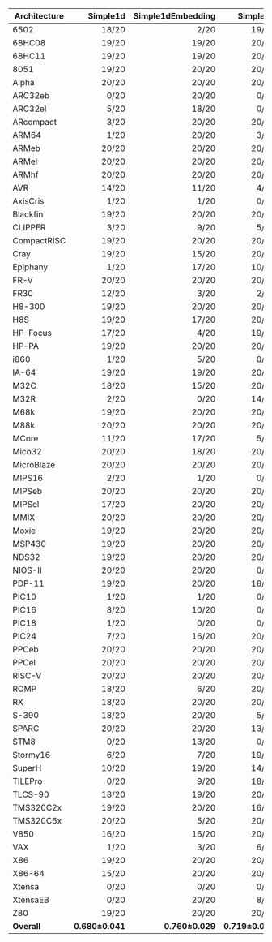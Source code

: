 | Architecture | Simple1d | Simple1dEmbedding | Simple2d | Simple2dEmbedding | ResNet50 | ResNet50Embedding |
| ------------ | ------------: | ------------: | ------------: | ------------: | ------------: | ------------: |
| 6502 | 18/20 | 2/20 | 19/20 | 9/20 | 20/20 | 13/20 |
| 68HC08 | 19/20 | 19/20 | 20/20 | 20/20 | 20/20 | 19/20 |
| 68HC11 | 19/20 | 19/20 | 20/20 | 20/20 | 20/20 | 16/20 |
| 8051 | 19/20 | 20/20 | 20/20 | 20/20 | 20/20 | 19/20 |
| Alpha | 20/20 | 20/20 | 20/20 | 20/20 | 19/20 | 20/20 |
| ARC32eb | 0/20 | 20/20 | 0/20 | 20/20 | 0/20 | 14/20 |
| ARC32el | 5/20 | 18/20 | 0/20 | 19/20 | 2/20 | 15/20 |
| ARcompact | 3/20 | 20/20 | 20/20 | 20/20 | 8/20 | 20/20 |
| ARM64 | 1/20 | 20/20 | 3/20 | 19/20 | 9/20 | 20/20 |
| ARMeb | 20/20 | 20/20 | 20/20 | 20/20 | 20/20 | 16/20 |
| ARMel | 20/20 | 20/20 | 20/20 | 19/20 | 19/20 | 20/20 |
| ARMhf | 20/20 | 20/20 | 20/20 | 20/20 | 7/20 | 15/20 |
| AVR | 14/20 | 11/20 | 4/20 | 11/20 | 17/20 | 16/20 |
| AxisCris | 1/20 | 1/20 | 0/20 | 0/20 | 0/20 | 1/20 |
| Blackfin | 19/20 | 20/20 | 20/20 | 20/20 | 19/20 | 20/20 |
| CLIPPER | 3/20 | 9/20 | 5/20 | 16/20 | 13/20 | 19/20 |
| CompactRISC | 19/20 | 20/20 | 20/20 | 20/20 | 19/20 | 20/20 |
| Cray | 19/20 | 15/20 | 20/20 | 20/20 | 20/20 | 19/20 |
| Epiphany | 1/20 | 17/20 | 10/20 | 20/20 | 12/20 | 20/20 |
| FR-V | 20/20 | 20/20 | 20/20 | 20/20 | 20/20 | 20/20 |
| FR30 | 12/20 | 3/20 | 2/20 | 0/20 | 12/20 | 1/20 |
| H8-300 | 19/20 | 20/20 | 20/20 | 20/20 | 17/20 | 20/20 |
| H8S | 19/20 | 17/20 | 20/20 | 19/20 | 9/20 | 18/20 |
| HP-Focus | 17/20 | 4/20 | 19/20 | 5/20 | 9/20 | 7/20 |
| HP-PA | 19/20 | 20/20 | 20/20 | 20/20 | 19/20 | 20/20 |
| i860 | 1/20 | 5/20 | 0/20 | 5/20 | 2/20 | 11/20 |
| IA-64 | 19/20 | 19/20 | 20/20 | 19/20 | 20/20 | 17/20 |
| M32C | 18/20 | 15/20 | 20/20 | 20/20 | 20/20 | 20/20 |
| M32R | 2/20 | 0/20 | 14/20 | 0/20 | 9/20 | 7/20 |
| M68k | 19/20 | 20/20 | 20/20 | 20/20 | 20/20 | 20/20 |
| M88k | 20/20 | 20/20 | 20/20 | 20/20 | 20/20 | 20/20 |
| MCore | 11/20 | 17/20 | 5/20 | 18/20 | 16/20 | 17/20 |
| Mico32 | 20/20 | 18/20 | 20/20 | 20/20 | 20/20 | 18/20 |
| MicroBlaze | 20/20 | 20/20 | 20/20 | 20/20 | 20/20 | 20/20 |
| MIPS16 | 2/20 | 1/20 | 0/20 | 0/20 | 5/20 | 0/20 |
| MIPSeb | 20/20 | 20/20 | 20/20 | 20/20 | 20/20 | 20/20 |
| MIPSel | 17/20 | 20/20 | 20/20 | 20/20 | 20/20 | 20/20 |
| MMIX | 20/20 | 20/20 | 20/20 | 20/20 | 20/20 | 20/20 |
| Moxie | 19/20 | 20/20 | 20/20 | 20/20 | 20/20 | 20/20 |
| MSP430 | 19/20 | 20/20 | 20/20 | 20/20 | 20/20 | 20/20 |
| NDS32 | 19/20 | 20/20 | 20/20 | 20/20 | 14/20 | 20/20 |
| NIOS-II | 20/20 | 20/20 | 0/20 | 20/20 | 13/20 | 20/20 |
| PDP-11 | 19/20 | 20/20 | 18/20 | 20/20 | 13/20 | 16/20 |
| PIC10 | 1/20 | 1/20 | 0/20 | 0/20 | 0/20 | 1/20 |
| PIC16 | 8/20 | 10/20 | 0/20 | 2/20 | 0/20 | 2/20 |
| PIC18 | 1/20 | 0/20 | 0/20 | 0/20 | 0/20 | 1/20 |
| PIC24 | 7/20 | 16/20 | 20/20 | 15/20 | 20/20 | 11/20 |
| PPCeb | 20/20 | 20/20 | 20/20 | 20/20 | 20/20 | 20/20 |
| PPCel | 20/20 | 20/20 | 20/20 | 20/20 | 20/20 | 20/20 |
| RISC-V | 20/20 | 20/20 | 20/20 | 20/20 | 20/20 | 20/20 |
| ROMP | 18/20 | 6/20 | 20/20 | 20/20 | 18/20 | 14/20 |
| RX | 18/20 | 20/20 | 20/20 | 20/20 | 20/20 | 20/20 |
| S-390 | 18/20 | 20/20 | 5/20 | 20/20 | 8/20 | 20/20 |
| SPARC | 20/20 | 20/20 | 13/20 | 20/20 | 19/20 | 20/20 |
| STM8 | 0/20 | 13/20 | 0/20 | 9/20 | 0/20 | 11/20 |
| Stormy16 | 6/20 | 7/20 | 19/20 | 15/20 | 11/20 | 12/20 |
| SuperH | 10/20 | 19/20 | 14/20 | 18/20 | 11/20 | 6/20 |
| TILEPro | 0/20 | 9/20 | 18/20 | 15/20 | 12/20 | 10/20 |
| TLCS-90 | 18/20 | 19/20 | 20/20 | 20/20 | 20/20 | 19/20 |
| TMS320C2x | 19/20 | 20/20 | 16/20 | 20/20 | 11/20 | 20/20 |
| TMS320C6x | 20/20 | 5/20 | 20/20 | 1/20 | 20/20 | 6/20 |
| V850 | 16/20 | 16/20 | 20/20 | 18/20 | 20/20 | 19/20 |
| VAX | 1/20 | 3/20 | 6/20 | 3/20 | 6/20 | 7/20 |
| X86 | 19/20 | 20/20 | 20/20 | 20/20 | 20/20 | 20/20 |
| X86-64 | 15/20 | 20/20 | 20/20 | 20/20 | 14/20 | 20/20 |
| Xtensa | 0/20 | 0/20 | 0/20 | 0/20 | 0/20 | 0/20 |
| XtensaEB | 0/20 | 20/20 | 8/20 | 20/20 | 4/20 | 20/20 |
| Z80 | 19/20 | 20/20 | 20/20 | 20/20 | 20/20 | 19/20 |
| **Overall** | **0.680±0.041** | **0.760±0.029** | **0.719±0.028** | **0.790±0.025** | **0.703±0.032** | **0.774±0.027** |
